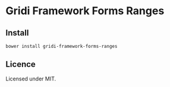 # Gridi Framework Forms Ranges

## Install
`bower install gridi-framework-forms-ranges`

## Licence

Licensed under MIT.